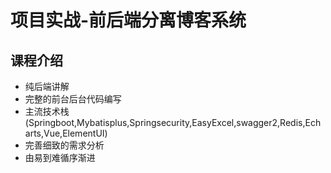# 项目实战-前后端分离博客系统

## 课程介绍

- 纯后端讲解
- 完整的前台后台代码编写
- 主流技术栈(Springboot,Mybatisplus,Springsecurity,EasyExcel,swagger2,Redis,Echarts,Vue,ElementUI)
- 完善细致的需求分析
- 由易到难循序渐进

